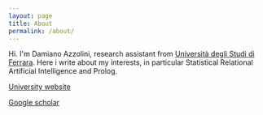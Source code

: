 ```yaml
---
layout: page
title: About
permalink: /about/
---
```


Hi. I'm Damiano Azzolini, research assistant from [Università degli Studi di Ferrara](http://unife.it/). 
Here i write about my interests, in particular Statistical Relational Artificial Intelligence and Prolog.

[University website](http://ml.unife.it/damiano-azzolini/)

[Google scholar](https://scholar.google.com/citations?user=jVac4RcAAAAJ&hl)